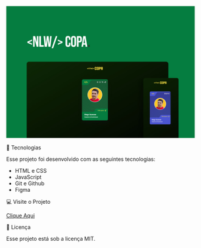 
<img src="./assets/preview.jpg">
<p>🚀 Tecnologias </p>
<p>Esse projeto foi desenvolvido com as seguintes tecnologias:</p>
<ul>
<li>HTML e CSS</li>
<li>JavaScript</li>
<li>Git e Github</li>
<li>Figma</li>
</ul>

<p>💻 Visite o Projeto </p>
<p><a href="https://diegoscavone.github.io/nlw-copa/" target="_blank">Clique Aqui</a></p>

<p>📝 Licença</p>
<p>Esse projeto está sob a licença MIT.</p>
